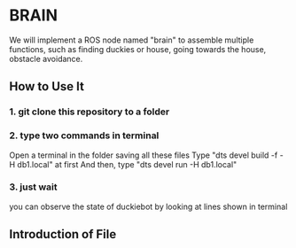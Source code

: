 # BRAIN

We will implement a ROS node named "brain" to assemble multiple functions, such as finding duckies or house, going towards the house, obstacle avoidance.

## How to Use It

### 1. git clone this repository to a folder


### 2. type two commands in terminal

Open a terminal in the folder saving all these files
Type "dts devel build -f -H db1.local" at first
And then, type "dts devel run -H db1.local"

### 3. just wait

you can observe the state of duckiebot by looking at lines shown in terminal

## Introduction of File
